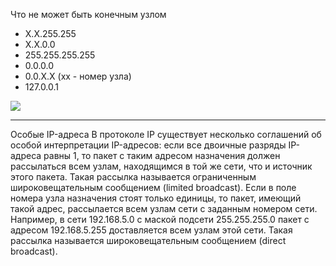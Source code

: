 Что не может быть конечным узлом
 - X.X.255.255
 - X.X.0.0
 - 255.255.255.255
 - 0.0.0.0
 - 0.0.X.X  (xx - номер узла)
 - 127.0.0.1





<img src="https://raw.githubusercontent.com/xxl601/xxl601.github.io/main/end-node/1.png">




---

Особые IP-адреса
В протоколе IP существует несколько соглашений об особой интерпретации IP-адресов: 
если все двоичные разряды IP-адреса равны 1, то пакет с таким адресом назначения должен рассылаться всем узлам, находящимся в той же сети,
что и источник этого пакета. Такая рассылка называется ограниченным широковещательным сообщением (limited broadcast).
Если в поле номера узла назначения стоят только единицы, то пакет, имеющий такой адрес, рассылается всем узлам сети с заданным номером сети.
Например, в сети 192.168.5.0 с маской подсети 255.255.255.0 пакет с адресом 192.168.5.255 доставляется всем узлам этой сети. 
Такая рассылка называется широковещательным сообщением (direct broadcast). 
